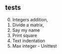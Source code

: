 ## tests 
0. Integers addition,
1. Divide a matrix,
2. Say my name
3. Print square
4. Text indentation
5. Max integer - Unittest